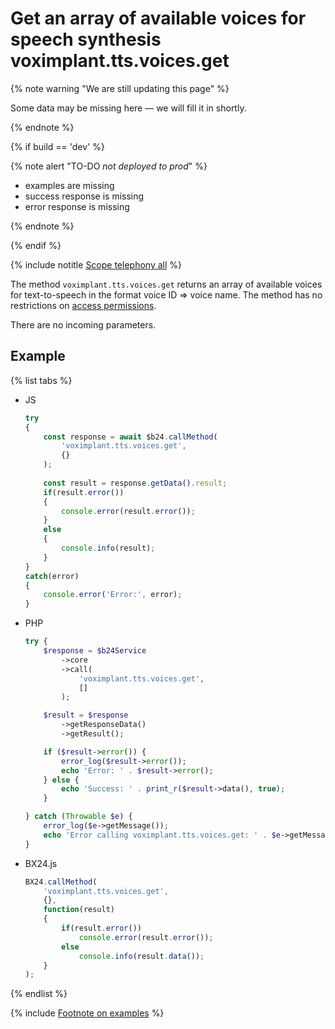 # Get an array of available voices for speech synthesis voximplant.tts.voices.get

{% note warning "We are still updating this page" %}

Some data may be missing here — we will fill it in shortly.

{% endnote %}

{% if build == 'dev' %}

{% note alert "TO-DO _not deployed to prod_" %}

- examples are missing
- success response is missing
- error response is missing

{% endnote %}

{% endif %}

{% include notitle [Scope telephony all](../_includes/scope-telephony-all.md) %}

The method `voximplant.tts.voices.get` returns an array of available voices for text-to-speech in the format voice ID => voice name. The method has no restrictions on [access permissions](https://helpdesk.bitrix24.com/open/18216960/).

There are no incoming parameters.

## Example

{% list tabs %}

- JS


    ```js
    try
    {
    	const response = await $b24.callMethod(
    		'voximplant.tts.voices.get',
    		{}
    	);
    	
    	const result = response.getData().result;
    	if(result.error())
    	{
    		console.error(result.error());
    	}
    	else
    	{
    		console.info(result);
    	}
    }
    catch(error)
    {
    	console.error('Error:', error);
    }
    ```

- PHP


    ```php
    try {
        $response = $b24Service
            ->core
            ->call(
                'voximplant.tts.voices.get',
                []
            );
    
        $result = $response
            ->getResponseData()
            ->getResult();
    
        if ($result->error()) {
            error_log($result->error());
            echo 'Error: ' . $result->error();
        } else {
            echo 'Success: ' . print_r($result->data(), true);
        }
    
    } catch (Throwable $e) {
        error_log($e->getMessage());
        echo 'Error calling voximplant.tts.voices.get: ' . $e->getMessage();
    }
    ```

- BX24.js

    ```js
    BX24.callMethod(
        'voximplant.tts.voices.get',
        {},
        function(result)
        {
            if(result.error())
                console.error(result.error());
            else
                console.info(result.data());
        }
    );
    ```

{% endlist %}

{% include [Footnote on examples](../../../_includes/examples.md) %}